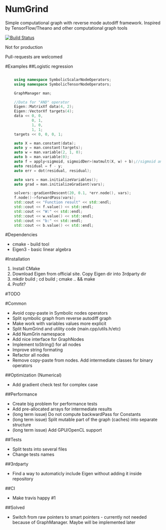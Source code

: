 # NumGrind
Simple computational graph with reverse mode autodiff framework. Inspired by TensorFlow/Theano and other computational graph tools

[![Build Status](https://travis-ci.org/Daiver/NumGrind.svg?branch=master)](https://travis-ci.org/Daiver/NumGrind)

Not for production

Pull-requests are welcomed

#Examples
##Logistic regression

```cpp

    using namespace SymbolicScalarNodeOperators;
    using namespace SymbolicTensorNodeOperators;

    GraphManager man; 

    //Data for "AND" operator
    Eigen::MatrixXf data(4, 2);
    Eigen::VectorXf targets(4);
    data << 0, 0,
            0, 1,
            1, 0,
            1, 1;
    targets << 0, 0, 0, 1;

    auto X = man.constant(data);   
    auto y = man.constant(targets);
    auto w = man.variable(2, 1, 0);
    auto b = man.variable(0);
    auto f = apply<sigmoid, sigmoidDer>(matmult(X, w) + b);//sigmoid and sigmoidDer are simple float (float) functions
    auto residual = f - y;
    auto err = dot(residual, residual);

    auto vars = man.initializeVariables();
    auto grad = man.initializeGradient(vars);

	solvers::gradientDescent(20, 0.1, *err.node(), vars);
    f.node()->forwardPass(vars);
    std::cout << "Function result" << std::endl;
    std::cout << f.value() << std::endl;
    std::cout << "W:" << std::endl;
    std::cout << w.value() << std::endl;
    std::cout << "b:" << std::endl;
    std::cout << b.value() << std::endl;

```

#Dependencies
 - cmake - build tool
 - Eigen3 - basic linear algebra

#Installation
1. Install CMake
2. Download Eigen from official site. Copy Eigen dir into 3rdparty dir
3. mkdir build ; cd build ; cmake .. && make
4. Profit?

#TODO

#Common
 - Avoid copy-paste in Symbolic nodes operators
 - Split symbolic graph from reverse autodiff graph
 - Make work with variables values more explicit
 - Split NumGrind and utility code (main.cpp/utils.h/etc)
 - Add NumGrin namespace
 - Add nice interface for GraphNodes
 - Implement toString() for all nodes
 - Improve string formating
 - Refactor all nodes
 - Remove copy-paste from nodes. Add intermediate classes for binary operators

##Optimization (Numerical)
 - Add gradient check test for complex case

##Performance
 - Create big problem for performance tests
 - Add pre-allocated arrays for intermediate results
 - (long term issue) Do not compute backwardPass for Constants
 - (long term issue) Split mutable part of the graph (caches) into separate structure
 - (long term issue) Add GPU/OpenCL support

##Tests
 - Split tests into several files
 - Change tests names

##3rdparty
 - Find a way to automaticly include Eigen without adding it inside repository

##CI
 - Make travis happy #1

##Solved
 - Switch from raw pointers to smart pointers - currently not needed because of GraphManager. Maybe will be implemented later
